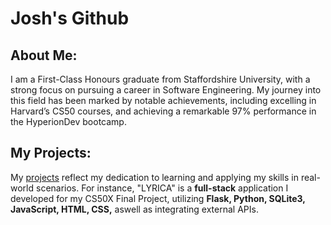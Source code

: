 # Josh's Github

## About Me:
I am a First-Class Honours graduate from Staffordshire University, with a strong focus on pursuing a career in Software Engineering. My journey into this field has been marked by notable achievements, including excelling in Harvard’s CS50 courses, and achieving a remarkable 97% performance in the HyperionDev bootcamp.

## My Projects:
My <a href="https://github.com/JoshHofer01?tab=repositories" title="Josh's profile overview">projects</a> reflect my dedication to learning and applying my skills in real-world scenarios. For instance, "LYRICA" is a **full-stack** application I developed for my CS50X Final Project, utilizing **Flask, Python, SQLite3, JavaScript, HTML, CSS,** aswell as integrating external APIs.
